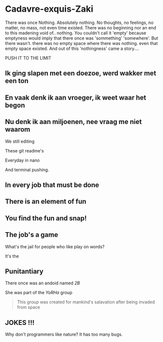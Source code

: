 # Cadavre-exquis-Zaki

There was once Nothing. Absolutely nothing. No thoughts, no feelings, no matter, no mass, not even time existed. There was no beginning nor an end to this madening void of.. nothing. You couldn't call it 'empty' because emptyness would imply that there once was 'sommething' 'somewhere'. But there wasn't. there was no empty space where there was nothing. even that empty space existed. And out of this 'nothingness' came a story....

PUSH IT TO THE LIMIT

## Ik ging slapen met een doezoe, werd wakker met een ton
## En vaak denk ik aan vroeger, ik weet waar het begon
## Nu denk ik aan miljoenen, nee vraag me niet waarom

We still editing

These git readme's

Everyday in nano

And terminal pushing.

## In every job that must be done
## There is an element of fun
## You find the fun and snap!
## **The job's a game**

What's the jail for people who like play on words?

It's the

## Punitantiary

There once was an andoid named _2B_

She was part of the *YoRHa* group
> This group was created for mankind's salavation after being invaded from space


## JOKES !!!
Why don't programmers like nature? It has too many bugs.
